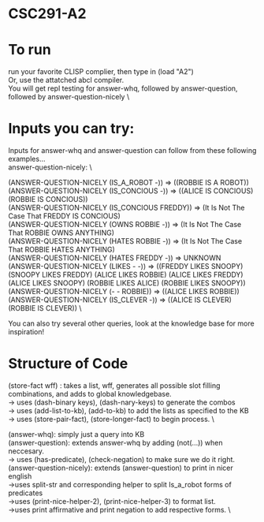 # CSC291-A2

# To run 
run your favorite CLISP complier, then type in (load "A2") \
Or, use the attatched abcl compiler. \
You will get repl testing for answer-whq, followed by answer-question, followed by answer-question-nicely \

# Inputs you can try: 
Inputs for answer-whq and answer-question can follow from these following examples...\
answer-question-nicely: \

(ANSWER-QUESTION-NICELY (IS_A_ROBOT -)) => ((ROBBIE IS A ROBOT)) \
(ANSWER-QUESTION-NICELY (IS_CONCIOUS -)) => ((ALICE IS CONCIOUS) (ROBBIE IS CONCIOUS)) \
(ANSWER-QUESTION-NICELY (IS_CONCIOUS FREDDY)) => (It Is Not The Case That FREDDY IS CONCIOUS) \
(ANSWER-QUESTION-NICELY (OWNS ROBBIE -)) => (It Is Not The Case That ROBBIE OWNS ANYTHING) \
(ANSWER-QUESTION-NICELY (HATES ROBBIE -)) => (It Is Not The Case That ROBBIE HATES ANYTHING)  \
(ANSWER-QUESTION-NICELY (HATES FREDDY -)) => UNKNOWN \
(ANSWER-QUESTION-NICELY (LIKES - -)) => ((FREDDY LIKES SNOOPY) (SNOOPY LIKES FREDDY) (ALICE LIKES ROBBIE) (ALICE LIKES FREDDY) (ALICE LIKES SNOOPY) (ROBBIE LIKES ALICE) (ROBBIE LIKES SNOOPY)) \
(ANSWER-QUESTION-NICELY (- - ROBBIE)) => ((ALICE LIKES ROBBIE)) \
(ANSWER-QUESTION-NICELY (IS_CLEVER -)) => ((ALICE IS CLEVER) (ROBBIE IS CLEVER)) \

You can also try several other queries, look at the knowledge base for more inspiration!

# Structure of Code
(store-fact wff) : takes a list, wff, generates all possible slot filling combinations, and adds to global knowledgebase. \
-> uses (dash-binary keys), (dash-nary-keys) to generate the combos \
-> uses (add-list-to-kb), (add-to-kb) to add the lists as specified to the KB \
-> uses (store-pair-fact), (store-longer-fact) to begin process. \

(answer-whq): simply just a query into KB \
(answer-question): extends answer-whq by adding (not(...)) when neccesary. \
-> uses (has-predicate), (check-negation) to make sure we do it right. \
(answer-question-nicely): extends (answer-question) to print in nicer english \
->uses split-str and corresponding helper to split Is_a_robot forms of predicates \
->uses (print-nice-helper-2), (print-nice-helper-3) to format list. \
->uses print affirmative and print negation to add respective forms. \

